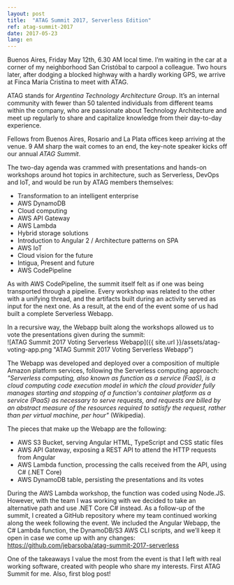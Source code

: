 ```yaml
---
layout: post
title:  "ATAG Summit 2017, Serverless Edition"
ref: atag-summit-2017
date: 2017-05-23
lang: en
---
```


Buenos Aires, Friday May 12th, 6.30 AM local time. I’m waiting in the car at a corner of my neighborhood San Cristóbal to carpool a colleague. Two hours later, after dodging a blocked highway with a hardly working GPS, we arrive at Finca María Cristina to meet with ATAG.

ATAG stands for *Argentina Technology Architecture Group*. It’s an internal community with fewer than 50 talented individuals from different teams within the company, who are passionate about Technology Architecture and meet up regularly to share and capitalize knowledge from their day-to-day experience.

Fellows from Buenos Aires, Rosario and La Plata offices keep arriving at the venue. 9 AM sharp the wait comes to an end, the key-note speaker kicks off our annual *ATAG Summit*.

The two-day agenda was crammed with presentations and hands-on workshops around hot topics in architecture, such as Serverless, DevOps and IoT, and would be run by ATAG members themselves:  
* Transformation to an intelligent enterprise
* AWS DynamoDB
* Cloud computing
* AWS API Gateway
* AWS Lambda
* Hybrid storage solutions
* Introduction to Angular 2 / Architecture patterns on SPA
* AWS IoT
* Cloud vision for the future
* Intigua, Present and future
* AWS CodePipeline

As with AWS CodePipeline, the summit itself felt as if one was being transported through a pipeline. Every workshop was related to the other with a unifying thread, and the artifacts built during an activity served as input for the next one. As a result, at the end of the event some of us had built a complete Serverless Webapp.

In a recursive way, the Webapp built along the workshops allowed us to vote the presentations given during the summit:  
![ATAG Summit 2017 Voting Serverless Webapp]({{ site.url }}/assets/atag-voting-app.png "ATAG Summit 2017 Voting Serverless Webapp")

The Webapp was developed and deployed over a composition of multiple Amazon platform services, following the Serverless computing approach:  
*"Serverless computing, also known as function as a service (FaaS), is a cloud computing code execution model in which the cloud provider fully manages starting and stopping of a function's container platform as a service (PaaS) as necessary to serve requests, and requests are billed by an abstract measure of the resources required to satisfy the request, rather than per virtual machine, per hour"* (Wikipedia).

The pieces that make up the Webapp are the following:  
* AWS S3 Bucket, serving Angular HTML, TypeScript and CSS static files
* AWS API Gateway, exposing a REST API to attend the HTTP requests from Angular
* AWS Lambda function, processing the calls received from the API, using C# (.NET Core)
* AWS DynamoDB table, persisting the presentations and its votes

During the AWS Lambda workshop, the function was coded using Node.JS. However, with the team I was working with we decided to take an alternative path and use .NET Core C# instead. As a follow-up of the summit, I created a GitHub repository where my team continued working along the week following the event. We included the Angular Webapp, the C# Lambda function, the DynamoDB/S3 AWS CLI scripts, and we’ll keep it open in case we come up with any changes:  
<a href="https://github.com/jebarsoba/atag-summit-2017-serverless" target="\_blank">https://github.com/jebarsoba/atag-summit-2017-serverless</a>

One of the takeaways I value the most from the event is that I left with real working software, created with people who share my interests. First ATAG Summit for me. Also, first blog post!
